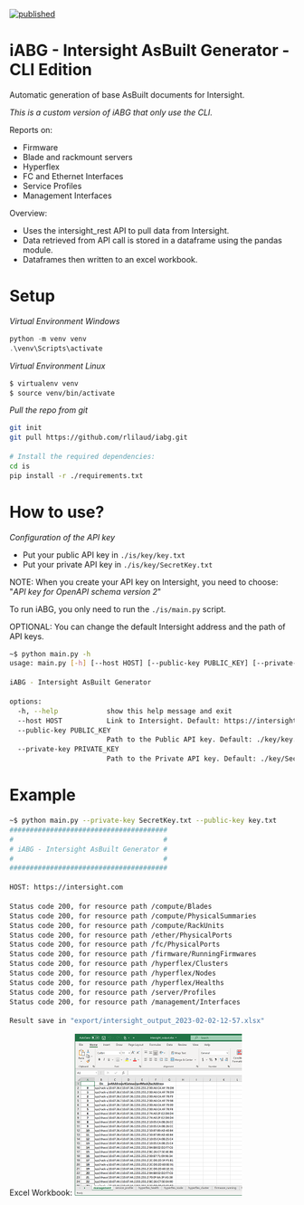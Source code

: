 [![published](https://static.production.devnetcloud.com/codeexchange/assets/images/devnet-published.svg)](https://developer.cisco.com/codeexchange/github/repo/j-sulliman/iabg)

# iABG - Intersight AsBuilt Generator - CLI Edition

Automatic generation of base AsBuilt documents for Intersight.

*This is a custom version of iABG that only use the CLI.*

Reports on:
* Firmware
* Blade and rackmount servers
* Hyperflex
* FC and Ethernet Interfaces
* Service Profiles
* Management Interfaces

Overview: 
* Uses the intersight_rest API to pull data from Intersight.
* Data retrieved from API call is stored in a dataframe using the pandas module.
* Dataframes then written to an excel workbook.

# Setup

*Virtual Environment Windows*
```powershell
python -m venv venv
.\venv\Scripts\activate
```
*Virtual Environment Linux*
```bash
$ virtualenv venv
$ source venv/bin/activate
```

*Pull the repo from git*
```bash
git init
git pull https://github.com/rlilaud/iabg.git

# Install the required dependencies:
cd is
pip install -r ./requirements.txt
```

# How to use?

*Configuration of the API key*
* Put your public API key in `./is/key/key.txt`
* Put your private API key in `./is/key/SecretKey.txt`

NOTE: When you create your API key on Intersight, you need to choose: "*API key for OpenAPI schema version 2*"

To run iABG, you only need to run the `./is/main.py` script.

OPTIONAL: You can change the default Intersight address and the path of API keys.

```bash
~$ python main.py -h
usage: main.py [-h] [--host HOST] [--public-key PUBLIC_KEY] [--private-key PRIVATE_KEY]

iABG - Intersight AsBuilt Generator

options:
  -h, --help            show this help message and exit
  --host HOST           Link to Intersight. Default: https://intersight.com
  --public-key PUBLIC_KEY
                        Path to the Public API key. Default: ./key/key.txt
  --private-key PRIVATE_KEY
                        Path to the Private API key. Default: ./key/SecretKey.txt
```

# Example

```bash
~$ python main.py --private-key SecretKey.txt --public-key key.txt
#######################################
#                                     #
# iABG - Intersight AsBuilt Generator #
#                                     #
#######################################

HOST: https://intersight.com

Status code 200, for resource path /compute/Blades
Status code 200, for resource path /compute/PhysicalSummaries
Status code 200, for resource path /compute/RackUnits
Status code 200, for resource path /ether/PhysicalPorts
Status code 200, for resource path /fc/PhysicalPorts
Status code 200, for resource path /firmware/RunningFirmwares
Status code 200, for resource path /hyperflex/Clusters
Status code 200, for resource path /hyperflex/Nodes
Status code 200, for resource path /hyperflex/Healths
Status code 200, for resource path /server/Profiles
Status code 200, for resource path /management/Interfaces

Result save in "export/intersight_output_2023-02-02-12-57.xlsx"
```

Excel Workbook:
![alt text](https://github.com/j-sulliman/j-sulliman.github.io/blob/master/images/excel.PNG?raw=true)
